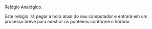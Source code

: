 Relógio Analógico.

Este relógio irá pegar a hora atual do seu computador e entrará em um processo breve para mostrar os ponteiros conforme o horário.